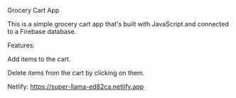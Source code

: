Grocery Cart App <br>

This is a simple grocery cart app that's built with JavaScript and connected to a Firebase database.

Features: <be>

Add items to the cart.

Delete items from the cart by clicking on them.

Netlify: https://super-llama-ed82ca.netlify.app
